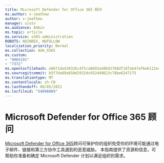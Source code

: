 ```yaml
---
title: Microsoft Defender for Office 365 顾问
ms.author: v-jmathew
author: v-jmathew
manager: scotv
ms.audience: Admin
ms.topic: article
ms.service: o365-administration
ROBOTS: NOINDEX, NOFOLLOW
localization_priority: Normal
ms.collection: Adm_O365
ms.custom:
- "9004191"
- "7372"
ms.openlocfilehash: e8071de43932bc4f5ca6691a48b92768df18fab47ef6e6112ecc8604678b6408
ms.sourcegitcommit: b5f7da89a650d2915dc652449623c78be6247175
ms.translationtype: MT
ms.contentlocale: zh-CN
ms.lasthandoff: 08/05/2021
ms.locfileid: "54098089"
---
```

# <a name="microsoft-defender-for-office-365-advisor"></a>Microsoft Defender for Office 365 顾问

[Microsoft Defender for Office 365](https://go.microsoft.com/fwlink/?linkid=2146614)顾问可保护你的组织免受你的环境可能通过电子邮件、链接和第三方协作工具遇到的恶意威胁。 本指南提供了资源和信息，可帮助你准备和确定 Microsoft Defender 计划以满足组织的需求。
